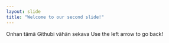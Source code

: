 ```yaml
---
layout: slide
title: "Welcome to our second slide!"
---
```

Onhan tämä Githubi vähän sekava
Use the left arrow to go back!
